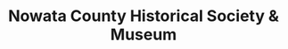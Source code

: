 ---
layout: repo
title: "Nowata County Historical Society & Museum"
id: 24517
permalink: repos/24517/
---